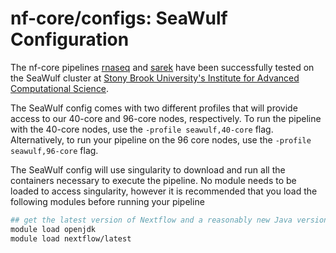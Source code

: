 # nf-core/configs: SeaWulf Configuration

The nf-core pipelines [rnaseq](https://nf-co.re/rnaseq) and 
[sarek](https://nf-co.re/sarek) have been successfully tested on the SeaWulf 
cluster at [Stony Brook University's Institute for Advanced Computational Science](https://www.stonybrook.edu/commcms/iacs/index.php). 



The SeaWulf config comes with two different profiles that will provide access to our 40-core and 96-core nodes, respectively. 
To run the pipeline with the 40-core nodes, use the `-profile seawulf,40-core` flag. Alternatively, to run your pipeline on the 96 core nodes, 
use the `-profile seawulf,96-core` flag.


The SeaWulf config  will use singularity to download and run all the containers necessary to execute the pipeline.  No module needs to be loaded to access singularity, however it is recommended that you load the following modules before running your pipeline

```bash
## get the latest version of Nextflow and a reasonably new Java version 
module load openjdk
module load nextflow/latest
```
